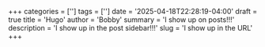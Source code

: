 +++
categories = ['']
tags = ['']
date = '2025-04-18T22:28:19-04:00'
draft = true
title = 'Hugo'
author = 'Bobby'
summary = 'I show up on posts!!!'
description = 'I show up in the post sidebar!!!'
slug = 'I show up in the URL'
+++


